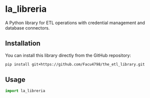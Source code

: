 # la_libreria

A Python library for ETL operations with credential management and database connectors.

## Installation

You can install this library directly from the GitHub repository:

```bash
pip install git+https://github.com/Facu4798/the_etl_library.git
```

## Usage

```python
import la_libreria
```
